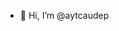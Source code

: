 - 👋 Hi, I’m @aytcaudep

<!---
aytcaudep/aytcaudep is a ✨ special ✨ repository because its (this file) appears on your GitHub profile.
You can click the Preview link to take a look at your changes.
--->
